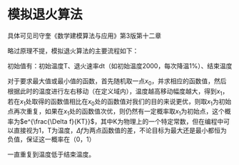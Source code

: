 # 模拟退火算法

具体可见司守奎《数学建模算法与应用》第3版第十二章

略过原理不提，模拟退火算法的主要流程如下：

初始值有：初始温度T、退火速率dt（如初始温度2000，每次降温1%）、结束温度

对于要求最大值或最小值的函数，首先随机取一点$x_0$，并求相应的函数值，然后根据此时的温度进行左右移动（在定义域内），温度越高移动幅度越大，得到$x_1$，若在$x_1$处取得的函数值相比在$x_0$处的函数值对我们的目的来说更优，则取$x_1$为初始点再次重复，如果在$x_1$处的函数值次优，则仍然有一定概率取$x_1$为初始点，这个概率为$e^{\frac{\Delta f}{KT}}$，其中K为物理上的一个特定常数，但在编程中可以直接视为1，T为温度，$\Delta f$为两点函数值的差，不论目标为最大还是最小都恒为负值，保证这一概率在（0，1）

一直重复到温度低于结束温度。





